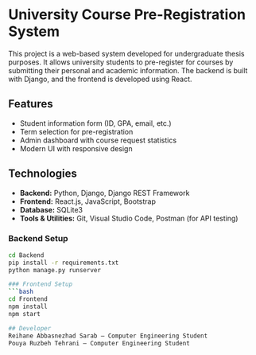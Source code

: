 # University Course Pre-Registration System

This project is a web-based system developed for undergraduate thesis purposes. It allows university students to pre-register for courses by submitting their personal and academic information. The backend is built with Django, and the frontend is developed using React.

## Features
- Student information form (ID, GPA, email, etc.)
- Term selection for pre-registration
- Admin dashboard with course request statistics
- Modern UI with responsive design

## Technologies
- **Backend:** Python, Django, Django REST Framework  
- **Frontend:** React.js, JavaScript, Bootstrap  
- **Database:** SQLite3  
- **Tools & Utilities:** Git, Visual Studio Code, Postman (for API testing)

### Backend Setup
```bash
cd Backend
pip install -r requirements.txt
python manage.py runserver

### Frontend Setup
```bash
cd Frontend
npm install
npm start

## Developer
Reihane Abbasnezhad Sarab — Computer Engineering Student  
Pouya Ruzbeh Tehrani — Computer Engineering Student  
